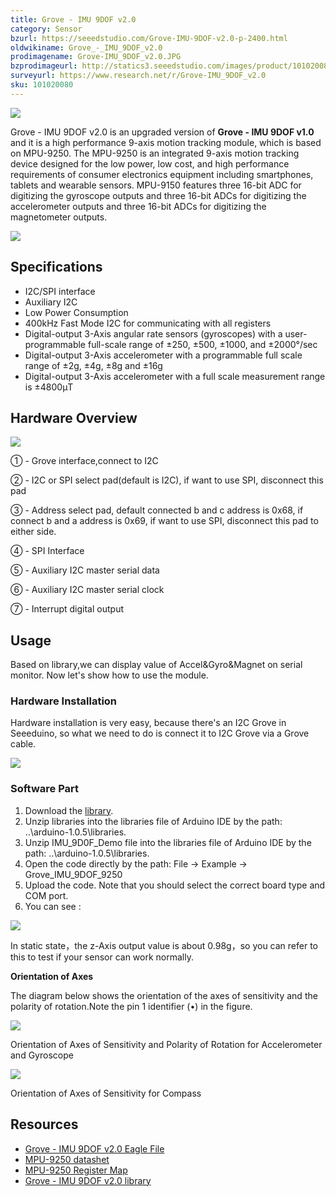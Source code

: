 ```yaml
---
title: Grove - IMU 9DOF v2.0
category: Sensor
bzurl: https://seeedstudio.com/Grove-IMU-9DOF-v2.0-p-2400.html
oldwikiname: Grove_-_IMU_9DOF_v2.0
prodimagename: Grove-IMU_9DOF_v2.0.JPG
bzprodimageurl: http://statics3.seeedstudio.com/images/product/101020080 2.jpg
surveyurl: https://www.research.net/r/Grove-IMU_9DOF_v2.0
sku: 101020080
---
```


![](/assets/Grove-IMU_9DOF_v2.0/img/Grove-IMU_9DOF_v2.0.JPG)

Grove - IMU 9DOF v2.0 is an upgraded version of **Grove - IMU 9DOF v1.0** and it is a high performance 9-axis motion tracking module, which is based on MPU-9250. The MPU-9250 is an integrated 9-axis motion tracking device designed for the low power, low cost, and high performance requirements of consumer electronics equipment including smartphones, tablets and wearable sensors. MPU-9150 features three 16-bit ADC for digitizing the gyroscope outputs and three 16-bit ADCs for digitizing the accelerometer outputs and three 16-bit ADCs for digitizing the magnetometer outputs.


[![](/assets/common/Get_One_Now_Banner.png)](http://www.seeedstudio.com/Grove-IMU-9DOF-v2.0-p-2400.html)

Specifications
-------------

-   I2C/SPI interface
-   Auxiliary I2C
-   Low Power Consumption
-   400kHz Fast Mode I2C for communicating with all registers
-   Digital-output 3-Axis angular rate sensors (gyroscopes) with a user-programmable full-scale range of ±250, ±500, ±1000, and ±2000°/sec
-   Digital-output 3-Axis accelerometer with a programmable full scale range of ±2g, ±4g, ±8g and ±16g
-   Digital-output 3-Axis accelerometer with a full scale measurement range is ±4800μT

Hardware Overview
------------------

![](/assets/Grove-IMU_9DOF_v2.0/img/Grove-IMU_9DOF_v2_inter.png)

① - Grove interface,connect to I2C

② - I2C or SPI select pad(default is I2C), if want to use SPI, disconnect this pad

③ - Address select pad, default connected b and c address is 0x68, if connect b and a address is 0x69, if want to use SPI, disconnect this pad to either side.

④ - SPI Interface

⑤ - Auxiliary I2C master serial data

⑥ - Auxiliary I2C master serial clock

⑦ - Interrupt digital output

Usage
-----

Based on library,we can display value of Accel&Gyro&Magnet on serial monitor. Now let's show how to use the module.

### Hardware Installation

Hardware installation is very easy, because there's an I2C Grove in Seeeduino, so what we need to do is connect it to I2C Grove via a Grove cable.

![](/assets/Grove-IMU_9DOF_v2.0/img/Grove-IMU_9DOF_v2.0_connect.jpg)

### Software Part

1. Download the [library](/assets/Grove-IMU_9DOF_v2.0/res/Grove_IMU_9DOF_9250.zip).
2. Unzip libraries into the libraries file of Arduino IDE by the path: ..\arduino-1.0.5\libraries.
3. Unzip IMU_9D0F_Demo file into the libraries file of Arduino IDE by the path: ..\arduino-1.0.5\libraries.
4. Open the code directly by the path: File -> Example -> Grove_IMU_9DOF_9250
5. Upload the code. Note that you should select the correct board type and COM port.
6. You can see :

![](/assets/Grove-IMU_9DOF_v2.0/img/Grove-IMU_9DOF_v2.0_demo.jpg)

In static state，the z-Axis output value is about 0.98g，so you can refer to this to test if your sensor can work normally.

**Orientation of Axes**

The diagram below shows the orientation of the axes of sensitivity and the polarity of rotation.Note the pin 1 identifier (•) in the figure.

![](/assets/Grove-IMU_9DOF_v2.0/img/MPU9250_axes.jpg)

Orientation of Axes of Sensitivity and Polarity of Rotation for Accelerometer and Gyroscope

![](/assets/Grove-IMU_9DOF_v2.0/img/MPU9250_axes2.jpg)

Orientation of Axes of Sensitivity for Compass

Resources
--------

-   [Grove - IMU 9DOF v2.0 Eagle File](/assets/Grove-IMU_9DOF_v2.0/res/Grove-IMU_9DOF_v2.0_sch_pcb.zip)
-   [MPU-9250 datashet](/assets/Grove-IMU_9DOF_v2.0/res/MPU-9250A_Product_Specification.pdf)
-   [MPU-9250 Register Map](/assets/Grove-IMU_9DOF_v2.0/res/MPU-9250A_Reg_Map.pdf)
-   [Grove - IMU 9DOF v2.0 library](/assets/Grove-IMU_9DOF_v2.0/res/Grove_IMU_9DOF_9250.zip)



<!-- This Markdown file was created from http://www.seeedstudio.com/wiki/Grove_-_IMU_9DOF_v2.0 -->
